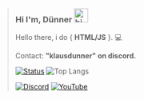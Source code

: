 

> ### Hi I'm, **Dünner** <img src="https://user-images.githubusercontent.com/1303154/88677602-1635ba80-d120-11ea-84d8-d263ba5fc3c0.gif" width="28px" alt="hi"> 
> 
> Hello there, i do { **HTML/JS** }. :computer:
> 
> 
> Contact: **"klausdunner" on discord.**
>
> [![Status](https://github-readme-stats.vercel.app/api?username=KlausDunner&show_icons=true&hide_border=true&theme=gruvbox&count_private=true)](https://github.com/KlausDunner) ![Top Langs](https://github-readme-stats.vercel.app/api/top-langs/?username=KlausDunner&theme=gruvbox&langs_count=10&layout=compact)
>
> [![Discord](https://img.shields.io/badge/Discord-%237289DA.svg?&style=for-the-badge&logo=discord&logoColor=white)](https://discord.gg/)
> [![YouTube](https://img.shields.io/badge/YouTube-%23FF0000.svg?&style=for-the-badge&logo=youtube&logoColor=white)](https://www.youtube.com/channel/UCkpYT0IWeuqbVLAyOkCe5BA)

<br/>
<br/>
